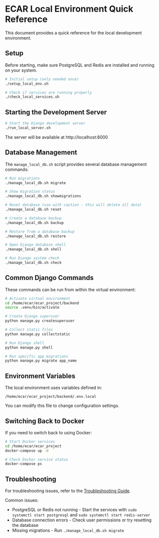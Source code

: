 # ECAR Local Environment Quick Reference

This document provides a quick reference for the local development environment.

## Setup

Before starting, make sure PostgreSQL and Redis are installed and running on your system.

```bash
# Initial setup (only needed once)
./setup_local_env.sh

# Check if services are running properly
./check_local_services.sh
```

## Starting the Development Server

```bash
# Start the Django development server
./run_local_server.sh
```

The server will be available at http://localhost:8000

## Database Management

The `manage_local_db.sh` script provides several database management commands:

```bash
# Run migrations
./manage_local_db.sh migrate

# Show migration status
./manage_local_db.sh showmigrations

# Reset database (use with caution - this will delete all data)
./manage_local_db.sh reset

# Create a database backup
./manage_local_db.sh backup

# Restore from a database backup
./manage_local_db.sh restore

# Open Django database shell
./manage_local_db.sh shell

# Run Django system check
./manage_local_db.sh check
```

## Common Django Commands

These commands can be run from within the virtual environment:

```bash
# Activate virtual environment
cd /home/ecar/ecar_project/backend
source .venv/bin/activate

# Create Django superuser
python manage.py createsuperuser

# Collect static files
python manage.py collectstatic

# Run Django shell
python manage.py shell

# Run specific app migrations
python manage.py migrate app_name
```

## Environment Variables

The local environment uses variables defined in:
```
/home/ecar/ecar_project/backend/.env.local
```

You can modify this file to change configuration settings.

## Switching Back to Docker

If you need to switch back to using Docker:

```bash
# Start Docker services
cd /home/ecar/ecar_project
docker-compose up -d

# Check Docker service status
docker-compose ps
```

## Troubleshooting

For troubleshooting issues, refer to the [Troubleshooting Guide](./troubleshooting.md).

Common issues:
- PostgreSQL or Redis not running - Start the services with `sudo systemctl start postgresql` and `sudo systemctl start redis-server`
- Database connection errors - Check user permissions or try resetting the database
- Missing migrations - Run `./manage_local_db.sh migrate` 
